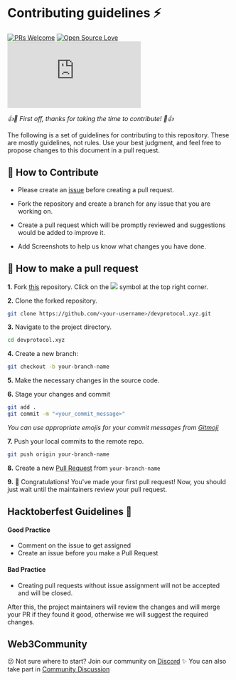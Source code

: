 # Contributing guidelines ⚡️

[![PRs Welcome](https://img.shields.io/badge/PRs-welcome-brightgreen.svg?style=flat-square)](http://makeapullrequest.com) [![Open Source Love](https://badges.frapsoft.com/os/v1/open-source.png?v=103)](https://github.com/ellerbrock/open-source-badges/) [![License](https://img.shields.io/github/license/web3community/devprotocol.xyz)](https://github.com/web3community/devprotocol.xyz/blob/main/LICENSE)


*👍🎉 First off, thanks for taking the time to contribute! 🎉👍*


The following is a set of guidelines for contributing to this repository. These are mostly guidelines, not rules. Use your best judgment, and feel free to propose changes to this document in a pull request.


## 🚀 How to Contribute

- Please create an [issue](https://github.com/web3community/devprotocol.xyz/issues) before creating a pull request.

- Fork the repository and create a branch for any issue that you are working on.

- Create a pull request which will be promptly reviewed and suggestions would be added to improve it.

- Add Screenshots to help us know what changes you have done.  

## 🤔 How to make a pull request

**1.** Fork [this](https://github.com/web3community/devprotocol.xyz) repository. Click on the <a  href="https://github.com/web3community/devprotocol.xyz"><img  src="https://img.icons8.com/fluency/30/000000/code-fork.png"/></a> symbol at the top right corner.

**2.** Clone the forked repository.

```bash
git clone https://github.com/<your-username>/devprotocol.xyz.git
```

**3.** Navigate to the project directory.

```bash
cd devprotocol.xyz
```

**4.** Create a new branch:

```bash
git checkout -b your-branch-name
```

**5.** Make the necessary changes in the source code.

**6.** Stage your changes and commit

```bash
git add .
git commit -m "<your_commit_message>"
```
*You can use appropriate emojis for your commit messages from [Gitmoji](https://gitmoji.dev/)*

**7.** Push your local commits to the remote repo.

```bash
git push origin your-branch-name
```

**8.** Create a new [Pull Request](https://help.github.com/en/github/collaborating-with-issues-and-pull-requests/creating-a-pull-request) from ```your-branch-name```

**9.** 🎉 Congratulations! You've made your first pull request! Now, you should just wait until the maintainers review your pull request.

## Hacktoberfest Guidelines 🌳

#### Good Practice

- Comment on the issue to get assigned
- Create an issue before you make a Pull Request

#### Bad Practice

- Creating pull requests without issue assignment will not be accepted and will be closed.

After this, the project maintainers will review the changes and will merge your PR if they found it good, otherwise we will suggest the required changes.

## Web3Community

😕 Not sure where to start? Join our community on [Discord](https://discord.gg/37QFQ7J78B)
✨ You can also take part in [Community Discussion](https://github.com/web3community/devprotocol.xyz/discussions)
